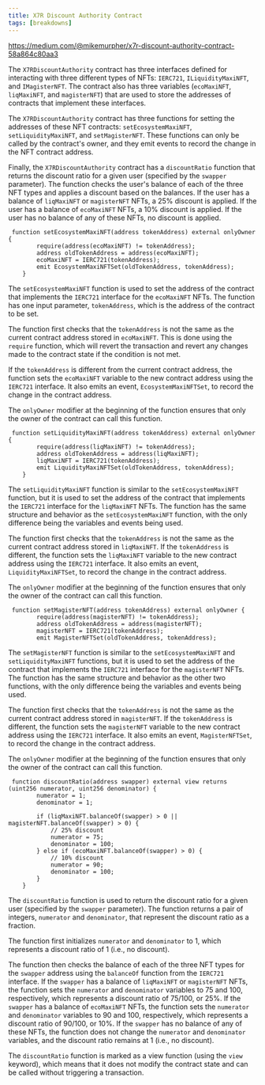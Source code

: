 ```yaml
---
title: X7R Discount Authority Contract
tags: [breakdowns]
---
```


https://medium.com/@mikemurpher/x7r-discount-authority-contract-58a864c80aa3

The `X7RDiscountAuthority` contract has three interfaces defined for interacting with three different types of NFTs: `IERC721`, `ILiquidityMaxiNFT`, and `IMagisterNFT`. The contract also has three variables (`ecoMaxiNFT`, `liqMaxiNFT`, and `magisterNFT`) that are used to store the addresses of contracts that implement these interfaces.

The `X7RDiscountAuthority` contract has three functions for setting the addresses of these NFT contracts: `setEcosystemMaxiNFT`, `setLiquidityMaxiNFT`, and `setMagisterNFT`. These functions can only be called by the contract's owner, and they emit events to record the change in the NFT contract address.

Finally, the `X7RDiscountAuthority` contract has a `discountRatio` function that returns the discount ratio for a given user (specified by the `swapper` parameter). The function checks the user's balance of each of the three NFT types and applies a discount based on the balances. If the user has a balance of `liqMaxiNFT` or `magisterNFT` NFTs, a 25% discount is applied. If the user has a balance of `ecoMaxiNFT` NFTs, a 10% discount is applied. If the user has no balance of any of these NFTs, no discount is applied.

```solidity
 function setEcosystemMaxiNFT(address tokenAddress) external onlyOwner {
        require(address(ecoMaxiNFT) != tokenAddress);
        address oldTokenAddress = address(ecoMaxiNFT);
        ecoMaxiNFT = IERC721(tokenAddress);
        emit EcosystemMaxiNFTSet(oldTokenAddress, tokenAddress);
    }
```

The `setEcosystemMaxiNFT` function is used to set the address of the contract that implements the `IERC721` interface for the `ecoMaxiNFT` NFTs. The function has one input parameter, `tokenAddress`, which is the address of the contract to be set.

The function first checks that the `tokenAddress` is not the same as the current contract address stored in `ecoMaxiNFT`. This is done using the `require` function, which will revert the transaction and revert any changes made to the contract state if the condition is not met.

If the `tokenAddress` is different from the current contract address, the function sets the `ecoMaxiNFT` variable to the new contract address using the `IERC721` interface. It also emits an event, `EcosystemMaxiNFTSet`, to record the change in the contract address.

The `onlyOwner` modifier at the beginning of the function ensures that only the owner of the contract can call this function.

```solidity
 function setLiquidityMaxiNFT(address tokenAddress) external onlyOwner {
        require(address(liqMaxiNFT) != tokenAddress);
        address oldTokenAddress = address(liqMaxiNFT);
        liqMaxiNFT = IERC721(tokenAddress);
        emit LiquidityMaxiNFTSet(oldTokenAddress, tokenAddress);
    }
```

The `setLiquidityMaxiNFT` function is similar to the `setEcosystemMaxiNFT` function, but it is used to set the address of the contract that implements the `IERC721` interface for the `liqMaxiNFT` NFTs. The function has the same structure and behavior as the `setEcosystemMaxiNFT` function, with the only difference being the variables and events being used.

The function first checks that the `tokenAddress` is not the same as the current contract address stored in `liqMaxiNFT`. If the `tokenAddress` is different, the function sets the `liqMaxiNFT` variable to the new contract address using the `IERC721` interface. It also emits an event, `LiquidityMaxiNFTSet`, to record the change in the contract address.

The `onlyOwner` modifier at the beginning of the function ensures that only the owner of the contract can call this function.

```solidity
 function setMagisterNFT(address tokenAddress) external onlyOwner {
        require(address(magisterNFT) != tokenAddress);
        address oldTokenAddress = address(magisterNFT);
        magisterNFT = IERC721(tokenAddress);
        emit MagisterNFTSet(oldTokenAddress, tokenAddress);
```

The `setMagisterNFT` function is similar to the `setEcosystemMaxiNFT` and `setLiquidityMaxiNFT` functions, but it is used to set the address of the contract that implements the `IERC721` interface for the `magisterNFT` NFTs. The function has the same structure and behavior as the other two functions, with the only difference being the variables and events being used.

The function first checks that the `tokenAddress` is not the same as the current contract address stored in `magisterNFT`. If the `tokenAddress` is different, the function sets the `magisterNFT` variable to the new contract address using the `IERC721` interface. It also emits an event, `MagisterNFTSet`, to record the change in the contract address.

The `onlyOwner` modifier at the beginning of the function ensures that only the owner of the contract can call this function.

```solidity
 function discountRatio(address swapper) external view returns (uint256 numerator, uint256 denominator) {
        numerator = 1;
        denominator = 1;

        if (liqMaxiNFT.balanceOf(swapper) > 0 || magisterNFT.balanceOf(swapper) > 0) {
            // 25% discount
            numerator = 75;
            denominator = 100;
        } else if (ecoMaxiNFT.balanceOf(swapper) > 0) {
            // 10% discount
            numerator = 90;
            denominator = 100;
        }
    }
```

The `discountRatio` function is used to return the discount ratio for a given user (specified by the `swapper` parameter). The function returns a pair of integers, `numerator` and `denominator`, that represent the discount ratio as a fraction.

The function first initializes `numerator` and `denominator` to 1, which represents a discount ratio of 1 (i.e., no discount).

The function then checks the balance of each of the three NFT types for the `swapper` address using the `balanceOf` function from the `IERC721` interface. If the `swapper` has a balance of `liqMaxiNFT` or `magisterNFT` NFTs, the function sets the `numerator` and `denominator` variables to 75 and 100, respectively, which represents a discount ratio of 75/100, or 25%. If the `swapper` has a balance of `ecoMaxiNFT` NFTs, the function sets the `numerator` and `denominator` variables to 90 and 100, respectively, which represents a discount ratio of 90/100, or 10%. If the `swapper` has no balance of any of these NFTs, the function does not change the `numerator` and `denominator` variables, and the discount ratio remains at 1 (i.e., no discount).

The `discountRatio` function is marked as a view function (using the `view` keyword), which means that it does not modify the contract state and can be called without triggering a transaction.

